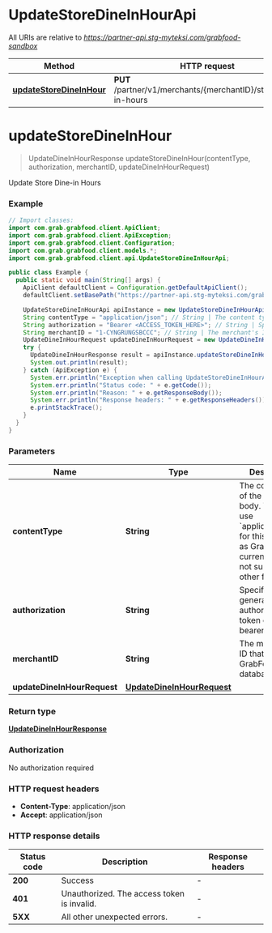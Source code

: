 # UpdateStoreDineInHourApi

All URIs are relative to *https://partner-api.stg-myteksi.com/grabfood-sandbox*

| Method | HTTP request | Description |
|------------- | ------------- | -------------|
| [**updateStoreDineInHour**](UpdateStoreDineInHourApi.md#updateStoreDineInHour) | **PUT** /partner/v1/merchants/{merchantID}/store/dine-in-hours | Update Store Dine-in Hours |


<a id="updateStoreDineInHour"></a>
# **updateStoreDineInHour**
> UpdateDineInHourResponse updateStoreDineInHour(contentType, authorization, merchantID, updateDineInHourRequest)

Update Store Dine-in Hours

### Example
```java
// Import classes:
import com.grab.grabfood.client.ApiClient;
import com.grab.grabfood.client.ApiException;
import com.grab.grabfood.client.Configuration;
import com.grab.grabfood.client.models.*;
import com.grab.grabfood.client.api.UpdateStoreDineInHourApi;

public class Example {
  public static void main(String[] args) {
    ApiClient defaultClient = Configuration.getDefaultApiClient();
    defaultClient.setBasePath("https://partner-api.stg-myteksi.com/grabfood-sandbox");

    UpdateStoreDineInHourApi apiInstance = new UpdateStoreDineInHourApi(defaultClient);
    String contentType = "application/json"; // String | The content type of the request body. You must use `application/json` for this header as GrabFood API currently does not support other formats.
    String authorization = "Bearer <ACCESS_TOKEN_HERE>"; // String | Specify the generated authorization token of the bearer type.
    String merchantID = "1-CYNGRUNGSBCCC"; // String | The merchant's ID that is in GrabFood's database.
    UpdateDineInHourRequest updateDineInHourRequest = new UpdateDineInHourRequest(); // UpdateDineInHourRequest | 
    try {
      UpdateDineInHourResponse result = apiInstance.updateStoreDineInHour(contentType, authorization, merchantID, updateDineInHourRequest);
      System.out.println(result);
    } catch (ApiException e) {
      System.err.println("Exception when calling UpdateStoreDineInHourApi#updateStoreDineInHour");
      System.err.println("Status code: " + e.getCode());
      System.err.println("Reason: " + e.getResponseBody());
      System.err.println("Response headers: " + e.getResponseHeaders());
      e.printStackTrace();
    }
  }
}
```

### Parameters

| Name | Type | Description  | Notes |
|------------- | ------------- | ------------- | -------------|
| **contentType** | **String**| The content type of the request body. You must use &#x60;application/json&#x60; for this header as GrabFood API currently does not support other formats. | |
| **authorization** | **String**| Specify the generated authorization token of the bearer type. | |
| **merchantID** | **String**| The merchant&#39;s ID that is in GrabFood&#39;s database. | |
| **updateDineInHourRequest** | [**UpdateDineInHourRequest**](UpdateDineInHourRequest.md)|  | |

### Return type

[**UpdateDineInHourResponse**](UpdateDineInHourResponse.md)

### Authorization

No authorization required

### HTTP request headers

 - **Content-Type**: application/json
 - **Accept**: application/json

### HTTP response details
| Status code | Description | Response headers |
|-------------|-------------|------------------|
| **200** | Success |  -  |
| **401** | Unauthorized. The access token is invalid. |  -  |
| **5XX** | All other unexpected errors. |  -  |

